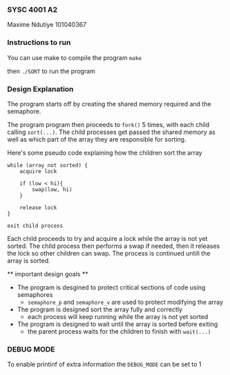 ### SYSC 4001 A2
Maxime Ndutiye 101040367

### Instructions to run
You can use make to compile the program
`make`

then `./SORT` to run the program

### Design Explanation
The program starts off by creating the shared memory required and the semaphore.

The program program then proceeds to `fork()` 5 times, with each child calling `sort(...)`.
The child processes get passed the shared memory as well as which part of the array they are
responsible for sorting.

Here's some pseudo code explaining how the children sort the array

```
while (array not sorted) {
	acquire lock

	if (low < hi){
		swap(low, hi)
	}

	release lock
}

exit child process
```

Each child proceeds to try and acquire a lock while the array is not yet sorted. The child
process then performs a swap if needed, then it releases the lock so other children can swap.
The process is continued untill the array is sorted.

** important design goals **

- The program is desgined to protect critical sections of code using semaphores
	- `semaphore_p` and `semaphore_v` are used to protect modifying the array
- The program is designed sort the array fully and correctly
	- each process will keep running while the array is not yet sorted
- The program is designed to wait until the array is sorted before exiting
	- the parent process waits for the children to finish with `wait(...)`

### DEBUG MODE
To enable printinf of extra information the `DEBUG_MODE` can be set to 1
